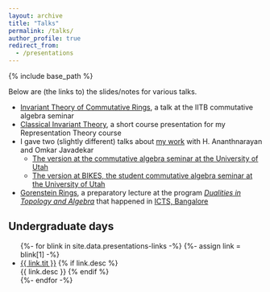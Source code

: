 ```yaml
---
layout: archive
title: "Talks"
permalink: /talks/
author_profile: true
redirect_from:
  - /presentations
---
```


{% include base_path %}

Below are (the links to) the slides/notes for various talks.

* [Invariant Theory of Commutative Rings]({{base_path}}/talks/2024-08-13-iitb-invariant-theory.pdf), a talk at the IITB commutative algebra seminar 
* [Classical Invariant Theory]({{base_path}}/talks/2024-04-22-utah-rep-theory-invariants.pdf), a short course presentation for my Representation Theory course
* I gave two (slightly different) talks about [my work](https://arxiv.org/pdf/2401.01046) with H. Ananthnarayan and Omkar Javadekar
  * [The version at the commutative algebra seminar at the University of Utah]({{base_path}}/talks/2024-03-29-utah-ca-linear-quotients.pdf)
  * [The version at BIKES, the student commutative algebra seminar at the University of Utah]({{base_path}}/talks/2024-02-15-bikes-linear-quotients.pdf)
* [Gorenstein Rings]({{base_path}}/talks/2023-05-19-icts-gorenstein.pdf), a preparatory lecture at the program [_Dualities in Topology and Algebra_](https://www.icts.res.in/program/dta2023) that happened in [ICTS, Bangalore](https://www.icts.res.in/)

## Undergraduate days

<ul>
  {%- for blink in site.data.presentations-links -%}
    {%- assign link = blink[1] -%}
  	<li> 
      <a href="{{ blink[0] | prepend: "/" | prepend: base_path }}">
      {{ link.tit }}</a> 
      {% if link.desc %}<br> {{ link.desc }} {% endif %}
	</li>
  {%- endfor -%}
</ul>